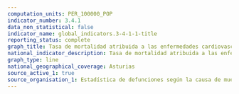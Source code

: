 ```yaml
---
computation_units: PER_100000_POP
indicator_number: 3.4.1
data_non_statistical: false
indicator_name: global_indicators.3-4-1-1-title
reporting_status: complete
graph_title: Tasa de mortalidad atribuida a las enfermedades cardiovasculares
national_indicator_description: Tasa de mortalidad atribuida a las enfermedades cardiovasculares
graph_type: line
national_geographical_coverage: Asturias
source_active_1: true
source_organisation_1: Estadística de defunciones según la causa de muerte, INE
---
```

